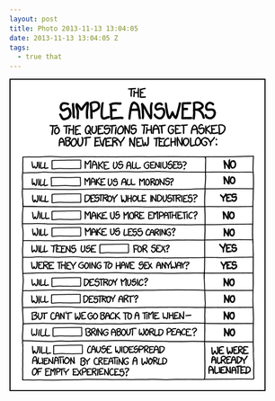 ```yaml
---
layout: post
title: Photo 2013-11-13 13:04:05
date: 2013-11-13 13:04:05 Z
tags:
  - true that
---
```

![](/media/2013/11/66869316067.png)
